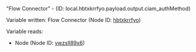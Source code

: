 "Flow Connector" - (ID: local.hbtxkrrfyo.payload.output.ciam_authMethod)

Variable written:
Flow Connector (Node ID: [hbtxkrrfyo](../nodes/hbtxkrrfyo.md))

Variable reads:
* Node (Node ID: [vwzsll89x6](../nodes/vwzsll89x6.md))
